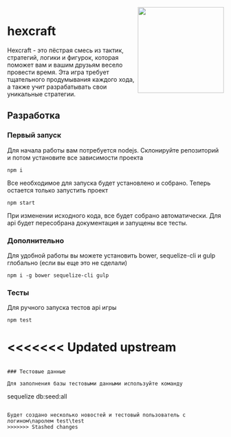 
<img align="right" src="https://cloud.githubusercontent.com/assets/8696354/14777614/df01df58-0ad6-11e6-881d-813f742742b9.png" width="200">

# hexcraft

Hexcraft - это пёстрая смесь из тактик, стратегий, логики и фигурок, которая поможет вам и вашим друзьям весело провести время. Эта игра требует тщательного продумывания каждого хода, а также учит разрабатывать свои уникальные стратегии.

## Разработка

### Первый запуск
Для начала работы вам потребуется nodejs. Склонируйте репозиторий и потом установите все зависимости проекта

```
npm i
```

Все необходимое для запуска будет установлено и собрано. Теперь остается только запустить проект

```
npm start
```

При изменении исходного кода, все будет собрано автоматически. Для api будет пересобрана документация и запущены все тесты.

### Дополнительно

Для удобной работы вы можете установить bower, sequelize-cli и gulp глобально (если вы еще это не сделали)

```
npm i -g bower sequelize-cli gulp
```

### Тесты

Для ручного запуска тестов api игры

```
npm test
```
<<<<<<< Updated upstream
=======
```

### Тестовые данные

Для заполнения базы тестовыми данными используйте команду

```
sequelize db:seed:all
```

Будет создано несколько новостей и тестовый пользователь с логином\паролем test\test
>>>>>>> Stashed changes
